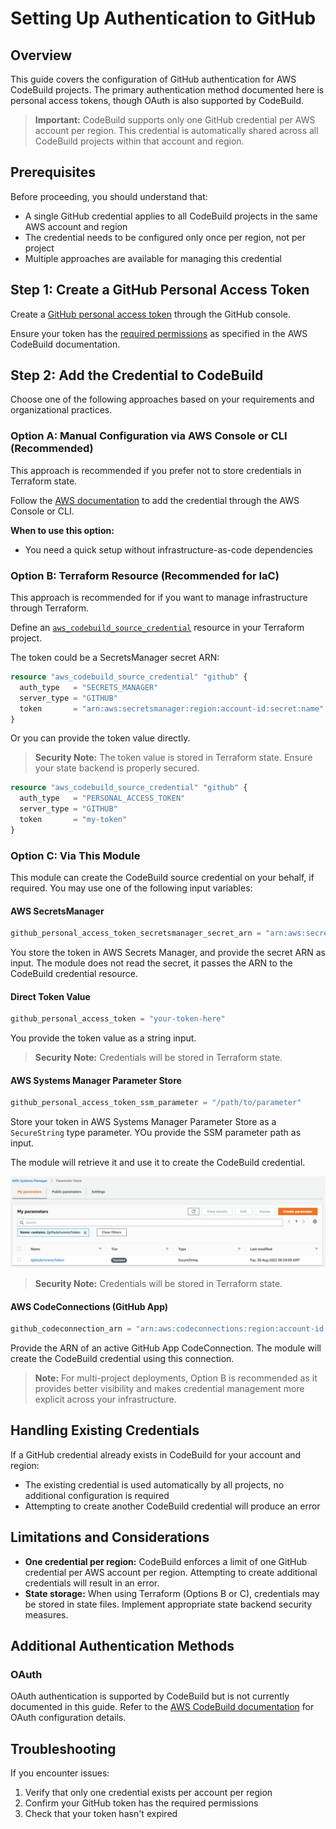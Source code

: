 # Setting Up Authentication to GitHub

## Overview

This guide covers the configuration of GitHub authentication for AWS CodeBuild projects. The primary authentication method documented here is personal access tokens, though OAuth is also supported by CodeBuild.

> **Important:** CodeBuild supports only one GitHub credential per AWS account per region. This credential is automatically shared across all CodeBuild projects within that account and region.

## Prerequisites

Before proceeding, you should understand that:
- A single GitHub credential applies to all CodeBuild projects in the same AWS account and region
- The credential needs to be configured only once per region, not per project
- Multiple approaches are available for managing this credential

## Step 1: Create a GitHub Personal Access Token

Create a [GitHub personal access token](https://docs.github.com/en/authentication/keeping-your-account-and-data-secure/creating-a-personal-access-token) through the GitHub console.

Ensure your token has the [required permissions](https://docs.aws.amazon.com/codebuild/latest/userguide/access-tokens-github.html#access-tokens-github-prereqs) as specified in the AWS CodeBuild documentation.

## Step 2: Add the Credential to CodeBuild

Choose one of the following approaches based on your requirements and organizational practices.

### Option A: Manual Configuration via AWS Console or CLI (Recommended)

This approach is recommended if you prefer not to store credentials in Terraform state.

Follow the [AWS documentation](https://docs.aws.amazon.com/dtconsole/latest/userguide/connections-create-github.html) to add the credential through the AWS Console or CLI.

**When to use this option:**
- You need a quick setup without infrastructure-as-code dependencies

### Option B: Terraform Resource (Recommended for IaC)

This approach is recommended for if you want to manage infrastructure through Terraform. 

Define an [`aws_codebuild_source_credential`](https://registry.terraform.io/providers/hashicorp/aws/latest/docs/resources/codebuild_source_credential) resource in your Terraform project.

The token could be a SecretsManager secret ARN:

```terraform
resource "aws_codebuild_source_credential" "github" {
  auth_type   = "SECRETS_MANAGER"
  server_type = "GITHUB"
  token       = "arn:aws:secretsmanager:region:account-id:secret:name"
}
```

Or you can provide the token value directly.

> **Security Note:** The token value is stored in Terraform state. Ensure your state backend is properly secured.

```terraform
resource "aws_codebuild_source_credential" "github" {
  auth_type   = "PERSONAL_ACCESS_TOKEN"
  server_type = "GITHUB"
  token       = "my-token"
}
```

### Option C: Via This Module

This module can create the CodeBuild source credential on your behalf, if required.
You may use one of the following input variables:

#### AWS SecretsManager
```terraform
github_personal_access_token_secretsmanager_secret_arn = "arn:aws:secretsmanager:region:account-id:secret:name"
```

You store the token in AWS Secrets Manager, and provide the secret ARN as input. 
The module does not read the secret, it passes the ARN to the CodeBuild credential resource.

#### Direct Token Value
```terraform
github_personal_access_token = "your-token-here"
```

You provide the token value as a string input.

> **Security Note:** Credentials will be stored in Terraform state.

#### AWS Systems Manager Parameter Store
```terraform
github_personal_access_token_ssm_parameter = "/path/to/parameter"
```

Store your token in AWS Systems Manager Parameter Store as a `SecureString` type parameter. 
YOu provide the SSM parameter path as input.

The module will retrieve it and use it to create the CodeBuild credential.

[![Parameter Store Configuration Example](https://github.com/cloudandthings/terraform-aws-github-runners/blob/main/docs/images/ssm.png)](https://github.com/cloudandthings/terraform-aws-github-runners/blob/main/docs/images/ssm.png)

> **Security Note:** Credentials will be stored in Terraform state.

#### AWS CodeConnections (GitHub App)
```terraform
github_codeconnection_arn = "arn:aws:codeconnections:region:account-id:connection/id"
```

Provide the ARN of an active GitHub App CodeConnection. The module will create the CodeBuild credential using this connection.

> **Note:** For multi-project deployments, Option B is recommended as it provides better visibility and makes credential management more explicit across your infrastructure.

## Handling Existing Credentials

If a GitHub credential already exists in CodeBuild for your account and region:
- The existing credential is used automatically by all projects, no additional configuration is required
- Attempting to create another CodeBuild credential will produce an error

## Limitations and Considerations

- **One credential per region:** CodeBuild enforces a limit of one GitHub credential per AWS account per region. Attempting to create additional credentials will result in an error.
- **State storage:** When using Terraform (Options B or C), credentials may be stored in state files. Implement appropriate state backend security measures.

## Additional Authentication Methods

### OAuth
OAuth authentication is supported by CodeBuild but is not currently documented in this guide. Refer to the [AWS CodeBuild documentation](https://docs.aws.amazon.com/codebuild/latest/userguide/) for OAuth configuration details.

## Troubleshooting

If you encounter issues:
1. Verify that only one credential exists per account per region
2. Confirm your GitHub token has the required permissions
3. Check that your token hasn't expired